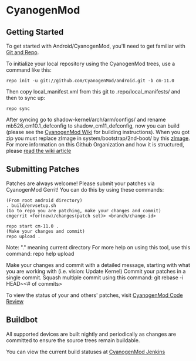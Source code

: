 CyanogenMod
===========

Getting Started
---------------

To get started with Android/CyanogenMod, you'll need to get
familiar with [Git and Repo](http://source.android.com/source/using-repo.html).

To initialize your local repository using the CyanogenMod trees, use a command like this:

    repo init -u git://github.com/CyanogenMod/android.git -b cm-11.0

Then copy local_manifest.xml from this git to .repo/local_manifests/ and then to sync up:

    repo sync

After syncing go to shadow-kernel/arch/arm/configs/ and rename mb526_cm10.1_defconfig to shadow_cm11_defconfig, now you can build (please see the [CyanogenMod Wiki](http://wiki.cyanogenmod.org/) for building instructions).
When you got zip you must replace zImage in system/bootstrap/2nd-boot/ by this [zImage](https://github.com/MotoDX-CM11/AeroKernel).
For more information on this Github Organization and how it is structured, 
please [read the wiki article](http://wiki.cyanogenmod.org/w/Github_Organization)

Submitting Patches
------------------
Patches are always welcome!  Please submit your patches via CyanogenMod Gerrit!
You can do this by using these commands:

    (From root android directory)
    . build/envsetup.sh
    (Go to repo you are patching, make your changes and commit)
    cmgerrit <for(new)/changes(patch set)> <branch/change-id> 

    repo start cm-11.0 .
    (Make your changes and commit)
    repo upload .
Note: "." meaning current directory
For more help on using this tool, use this command: repo help upload

Make your changes and commit with a detailed message, starting with what you are working with (i.e. vision: Update Kernel)
Commit your patches in a single commit. Squash multiple commit using this command: git rebase -i HEAD~<# of commits>

To view the status of your and others' patches, visit [CyanogenMod Code Review](http://review.cyanogenmod.org/)

Buildbot
--------

All supported devices are built nightly and periodically as changes are committed to ensure the source trees remain buildable.

You can view the current build statuses at [CyanogenMod Jenkins](http://jenkins.cyanogenmod.org/)
